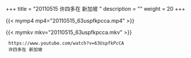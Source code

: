 +++
title = "20110515  许四多在 新加坡 "
description = ""
weight = 20
+++

{{< mymp4 mp4="20110515_63uspfkpcca.mp4" >}}

{{< mymkv mkv="20110515_63uspfkpcca.mkv" >}}

     https://www.youtube.com/watch?v=63UspfkPcCA 
     许四多在 新加坡 
     
